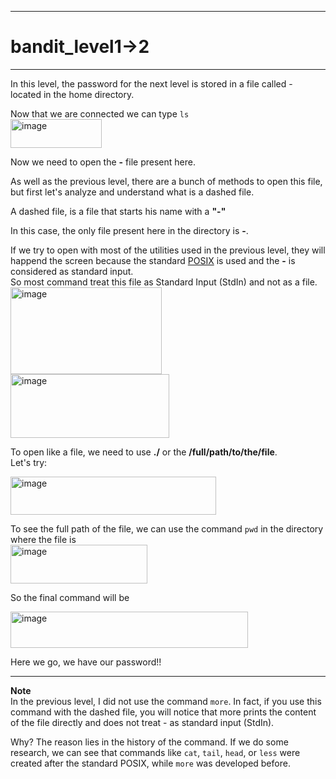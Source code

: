 ***
# bandit_level1->2
***
In this level, the password for the next level is stored in a file called - located in the home directory.  

Now that we are connected we can type `ls`  
<img width="146" height="46" alt="image" src="https://github.com/user-attachments/assets/b4f5d61a-ec0f-49f3-b026-f5d3a95d15c0" />  

Now we need to open the **-** file present here.  

As well as the previous level, there are a bunch of methods to open this file, but first let's analyze and understand what is a dashed file.  

A dashed file, is a file that starts his name with a **"-"**  

In this case, the only file present here in the directory is **-**.  

If we try to open with most of the utilities used in the previous level, they will happend the screen because the standard [POSIX](https://en.wikipedia.org/wiki/POSIX) is used and the **-** is considered as standard input.  
So most command treat this file as Standard Input (StdIn) and not as a file.  
<img width="242" height="139" alt="image" src="https://github.com/user-attachments/assets/0a766a35-6ee9-47bd-9edd-e8366e1cbec7" />  
<img width="254" height="102" alt="image" src="https://github.com/user-attachments/assets/57c2aa8f-c2e9-457c-87f3-b55906ee6e47" />  

To open like a file, we need to use **./** or the **/full/path/to/the/file**.  
Let's try:  

<img width="329" height="61" alt="image" src="https://github.com/user-attachments/assets/ba482412-0a70-42b2-ae80-0c85faab6b72" />  

To see the full path of the file, we can use the command `pwd` in the directory where the file is  
<img width="219" height="62" alt="image" src="https://github.com/user-attachments/assets/9198e0ac-2204-413c-9096-9f504627fa79" />  

So the final command will be

<img width="380" height="58" alt="image" src="https://github.com/user-attachments/assets/ff605020-8a74-4db3-aadd-6c9f540c41fa" />  

Here we go, we have our password!!

***
**Note**  
In the previous level, I did not use the command `more`. In fact, if you use this command with the dashed file, you will notice that more prints the content of the file directly and does not treat - as standard input (StdIn).  

Why? The reason lies in the history of the command. If we do some research, we can see that commands like `cat`, `tail`, `head`, or `less` were created after the standard POSIX, while `more` was developed before.



